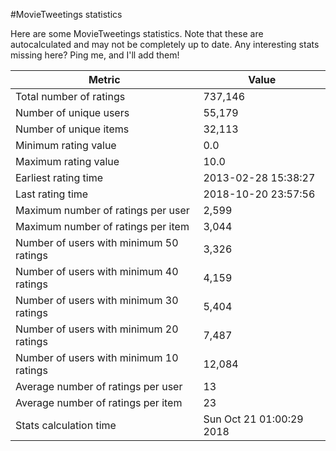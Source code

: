 #MovieTweetings statistics

Here are some MovieTweetings statistics. Note that these are autocalculated and may not be completely up to date. Any interesting stats missing here? Ping me, and I'll add them!

Metric | Value
--- | ---
Total number of ratings                 | 737,146
Number of unique users                  | 55,179
Number of unique items                  | 32,113
Minimum rating value                    | 0.0
Maximum rating value                    | 10.0
Earliest rating time                    | 2013-02-28 15:38:27
Last rating time                        | 2018-10-20 23:57:56
Maximum number of ratings per user      | 2,599
Maximum number of ratings per item      | 3,044
Number of users with minimum 50 ratings | 3,326
Number of users with minimum 40 ratings | 4,159
Number of users with minimum 30 ratings | 5,404
Number of users with minimum 20 ratings | 7,487
Number of users with minimum 10 ratings | 12,084
Average number of ratings per user      | 13
Average number of ratings per item      | 23
Stats calculation time                  | Sun Oct 21 01:00:29 2018

